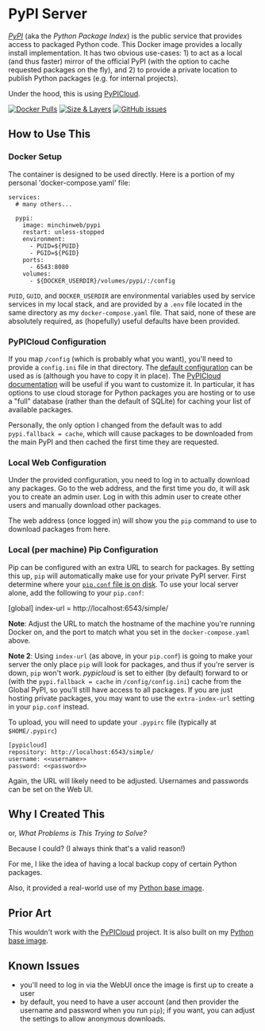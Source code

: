 # PyPI Server

*[PyPI](https://pypi.org/)* (aka the *Python Package Index*) is the public
service that provides access to packaged Python code. This Docker image
provides a locally install implementation. It has two obvious use-cases: 1) to
act as a local (and thus faster) mirror of the official PyPI (with the option
to cache requested packages on the fly), and 2) to provide a private location
to publish Python packages (e.g. for internal projects).

Under the hood, this is using
[PyPICloud](https://pypicloud.readthedocs.io/en/latest/).

[![Docker Pulls](https://img.shields.io/docker/pulls/minchinweb/pypi.svg?style=popout)](https://hub.docker.com/r/minchinweb/pypi)
[![Size & Layers](https://images.microbadger.com/badges/image/minchinweb/pypi.svg)](https://microbadger.com/images/minchinweb/pypi)
[![GitHub issues](https://img.shields.io/github/issues-raw/minchinweb/docker-pypi.svg?style=popout)](https://github.com/MinchinWeb/docker-pypi/issues)
<!--
![MicroBadger Layers](https://img.shields.io/microbadger/layers/layers/minchinweb/pypi.svg?style=plastic)
![MicroBadger Size](https://img.shields.io/microbadger/image-size/image-size/minchinweb/pypi.svg?style=plastic)
-->

## How to Use This

### Docker Setup

The container is designed to be used directly. Here is a portion of my personal
'docker-compose.yaml' file:

    services:
      # many others...

      pypi:
        image: minchinweb/pypi
        restart: unless-stopped
        environment:
          - PUID=${PUID}
          - PGID=${PGID}
        ports:
          - 6543:8080
        volumes:
          - ${DOCKER_USERDIR}/volumes/pypi/:/config


`PUID`, `GUID`, and `DOCKER_USERDIR` are environmental variables used by
service services in my local stack, and are provided by a `.env` file located
in the same directory as my `docker-compose.yaml` file. That said, none of
these are absolutely required, as (hopefully) useful defaults have been
provided.

### PyPICloud Configuration

If you map `/config` (which is probably what you want), you'll need to provide
a `config.ini` file in that directory. The [default
configuration](https://github.com/MinchinWeb/docker-pypi/blob/master/root/config/config.ini)
can be used as is (although you have to copy it in place). The [PyPICloud
documentation](https://pypicloud.readthedocs.io/en/latest/topics/configuration.html)
will be useful if you want to customize it. In particular, it has options to
use cloud storage for Python packages you are hosting or to use a "full"
database (rather than the default of SQLite) for caching your list of available
packages.

Personally, the only option I changed from the default was to add
`pypi.fallback = cache`, which will cause packages to be downloaded from the
main PyPI and then cached the first time they are requested.

### Local Web Configuration

Under the provided configuration, you need to log in to actually download any
packages. Go to the web address, and the first time you do, it will ask you to
create an admin user. Log in with this admin user to create other users and
manually download other packages.

The web address (once logged in) will show you the `pip` command to use to
download packages from here.

### Local (per machine) Pip Configuration

Pip can be configured with an extra URL to search for packages. By setting this
up, `pip` will automatically make use for your private PyPI server. First
determine where your [`pip.conf` file is on
disk](https://pip.pypa.io/en/stable/user_guide/#configuration). To use your
local server alone, add the following to your `pip.conf`:

  [global]
  index-url = http://localhost:6543/simple/

**Note**: Adjust the URL to match the hostname of the machine you're running
Docker on, and the port to match what you set in the `docker-compose.yaml`
above.

**Note 2**: Using `index-url` (as above, in your `pip.conf`) is going to make
your server the only place `pip` will look for packages, and thus if you're
server is down, `pip` won't work. *pypicloud* is set to either (by default)
forward to or (with the `pypi.fallback = cache` in `/config/config.ini`) cache
from the Global PyPI, so you'll still have access to all packages. If you are
just hosting private packages, you may want to use the `extra-index-url`
setting in your `pip.conf` instead.

To upload, you will need to update your `.pypirc` file (typically at
`$HOME/.pypirc`)

    [pypicloud]
    repository: http://localhost:6543/simple/
    username: <<username>>
    password: <<password>>

Again, the URL will likely need to be adjusted. Usernames and passwords can be
set on the Web UI.

## Why I Created This

or, *What Problems is This Trying to Solve?*

Because I could? (I always think that's a valid reason!)

For me, I like the idea of having a local backup copy of certain Python
packages.

Also, it provided a real-world use of my [Python base
image](https://github.com/MinchinWeb/docker-python).


## Prior Art

This wouldn't work with the
[PyPICloud](https://pypicloud.readthedocs.io/en/latest/) project. It is also
built on my [Python base image](https://github.com/MinchinWeb/docker-python).

## Known Issues

- you'll need to log in via the WebUI once the image is first up to create a
  user
- by default, you need to have a user account (and then provider the username
  and password when you run `pip`); if you want, you can adjust the settings to
  allow anonymous downloads.
